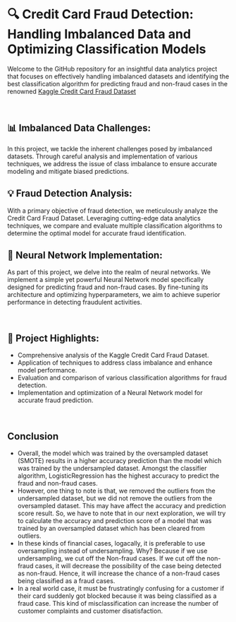 # 🔍 Credit Card Fraud Detection: Handling Imbalanced Data and Optimizing Classification Models

Welcome to the GitHub repository for an insightful data analytics project that focuses on effectively handling imbalanced datasets and identifying the best classification algorithm for predicting fraud and non-fraud cases in the renowned [Kaggle Credit Card Fraud Dataset](https://www.kaggle.com/datasets/mlg-ulb/creditcardfraud)

&nbsp;

## 📊 Imbalanced Data Challenges:
In this project, we tackle the inherent challenges posed by imbalanced datasets. Through careful analysis and implementation of various techniques, we address the issue of class imbalance to ensure accurate modeling and mitigate biased predictions.

## 💡 Fraud Detection Analysis:
With a primary objective of fraud detection, we meticulously analyze the Credit Card Fraud Dataset. Leveraging cutting-edge data analytics techniques, we compare and evaluate multiple classification algorithms to determine the optimal model for accurate fraud identification.

## 🧠 Neural Network Implementation:
As part of this project, we delve into the realm of neural networks. We implement a simple yet powerful Neural Network model specifically designed for predicting fraud and non-fraud cases. By fine-tuning its architecture and optimizing hyperparameters, we aim to achieve superior performance in detecting fraudulent activities.

&nbsp;

## 📑 Project Highlights:

* Comprehensive analysis of the Kaggle Credit Card Fraud Dataset.
* Application of techniques to address class imbalance and enhance model performance.
* Evaluation and comparison of various classification algorithms for fraud detection.
* Implementation and optimization of a Neural Network model for accurate fraud prediction.

&nbsp;

## Conclusion
* Overall, the model which was trained by the oversampled dataset (SMOTE) results in a higher accuracy prediction than the model which was trained by the undersampled dataset. Amongst the classifier algorithm, LogisticRegression has the highest accuracy to predict the fraud and non-fraud cases.
* However, one thing to note is that, we removed the outliers from the undersampled dataset, but we did not remove the outliers from the oversampled dataset. This may have affect the accuracy and prediction score result. So, we have to note that in our next exploration, we will try to calculate the accuracy and prediction score of a model that was trained by an oversampled dataset which has been cleared from outliers.
* In these kinds of financial cases, logacally, it is preferable to use oversampling instead of undersampling. Why? Because if we use undersampling, we cut off the Non-fraud cases. If we cut off the non-fraud cases, it will decrease the possibility of the case being detected as non-fraud. Hence, it will increase the chance of a non-fraud cases being classified as a fraud cases.
* In a real world case, it must be frustratingly confusing for a customer if their card suddenly got blocked because it was being classified as a fraud case. This kind of misclassification can increase the number of customer complaints and customer disatisfaction.
